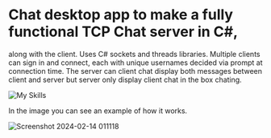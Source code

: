 # Chat desktop app to make a fully functional TCP Chat server in C#,
along with the client. Uses C# sockets and  threads libraries. Multiple clients can sign in and connect, each with unique usernames decided via prompt at connection time. The server can client chat display both messages between client and server but server only display client chat in the box chating.

![My Skills](https://skillicons.dev/icons?i=cs,)

In the image you can see an example of how it works.

![Screenshot 2024-02-14 011118](https://github.com/nada-aldubaie2/TCP-Chat-App/assets/126459665/0182cf9a-9519-4963-a03d-ffb259ce7712)


